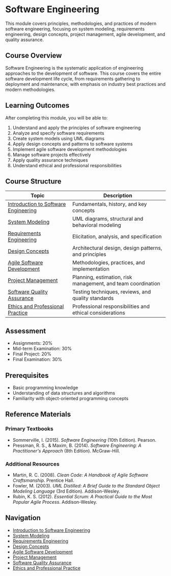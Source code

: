 # Software Engineering

This module covers principles, methodologies, and practices of modern software engineering, focusing on system modeling, requirements engineering, design concepts, project management, agile development, and quality assurance.

## Course Overview

Software Engineering is the systematic application of engineering approaches to the development of software. This course covers the entire software development life cycle, from requirements gathering to deployment and maintenance, with emphasis on industry best practices and modern methodologies.

## Learning Outcomes

After completing this module, you will be able to:

1. Understand and apply the principles of software engineering
2. Analyze and specify software requirements
3. Create system models using UML diagrams
4. Apply design concepts and patterns to software systems
5. Implement agile software development methodologies
6. Manage software projects effectively
7. Apply quality assurance techniques
8. Understand ethical and professional responsibilities

## Course Structure

| Topic | Description |
|-------|-------------|
| [Introduction to Software Engineering](introduction.md) | Fundamentals, history, and key concepts |
| [System Modeling](system-modeling.md) | UML diagrams, structural and behavioral modeling |
| [Requirements Engineering](requirements-engineering.md) | Elicitation, analysis, and specification |
| [Design Concepts](design-concepts.md) | Architectural design, design patterns, and principles |
| [Agile Software Development](agile-development.md) | Methodologies, practices, and implementation |
| [Project Management](project-management.md) | Planning, estimation, risk management, and team coordination |
| [Software Quality Assurance](quality-assurance.md) | Testing techniques, reviews, and quality standards |
| [Ethics and Professional Practice](ethics.md) | Professional responsibilities and ethical considerations |

## Assessment

- Assignments: 20%
- Mid-term Examination: 30%
- Final Project: 20%
- Final Examination: 30%

## Prerequisites

- Basic programming knowledge
- Understanding of data structures and algorithms
- Familiarity with object-oriented programming concepts

## Reference Materials

### Primary Textbooks
- Sommerville, I. (2015). *Software Engineering* (10th Edition). Pearson.
- Pressman, R. S., & Maxim, B. (2014). *Software Engineering: A Practitioner's Approach* (8th Edition). McGraw-Hill.

### Additional Resources
- Martin, R. C. (2008). *Clean Code: A Handbook of Agile Software Craftsmanship*. Prentice Hall.
- Fowler, M. (2003). *UML Distilled: A Brief Guide to the Standard Object Modeling Language* (3rd Edition). Addison-Wesley.
- Rubin, K. S. (2012). *Essential Scrum: A Practical Guide to the Most Popular Agile Process*. Addison-Wesley.

## Navigation

- [Introduction to Software Engineering](introduction.md)
- [System Modeling](system-modeling.md)
- [Requirements Engineering](requirements-engineering.md)
- [Design Concepts](design-concepts.md)
- [Agile Software Development](agile-development.md)
- [Project Management](project-management.md)
- [Software Quality Assurance](quality-assurance.md)
- [Ethics and Professional Practice](ethics.md) 